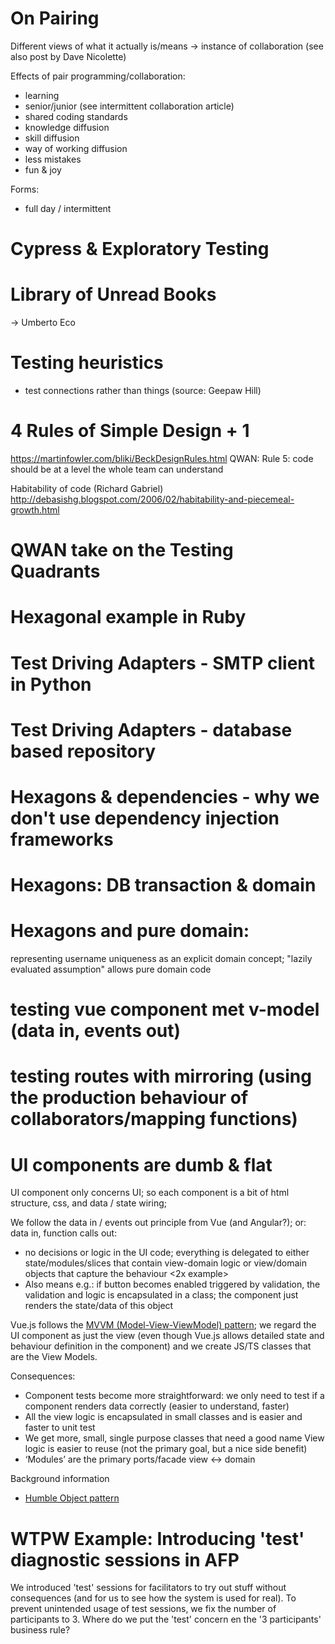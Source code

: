 # On Pairing

Different views of what it actually is/means
-> instance of collaboration (see also post by Dave Nicolette)

Effects of pair programming/collaboration:
- learning
- senior/junior (see intermittent collaboration article)
- shared coding standards
- knowledge diffusion
- skill diffusion
- way of working diffusion
- less mistakes
- fun & joy

Forms:
- full day / intermittent

# Cypress & Exploratory Testing

# Library of Unread Books

-> Umberto Eco

# Testing heuristics

- test connections rather than things (source: Geepaw Hill)

# 4 Rules of Simple Design + 1

https://martinfowler.com/bliki/BeckDesignRules.html
QWAN: Rule 5: code should be at a level the whole team can understand

Habitability of code (Richard Gabriel)
http://debasishg.blogspot.com/2006/02/habitability-and-piecemeal-growth.html 

# QWAN take on the Testing Quadrants


# Hexagonal example in Ruby

# Test Driving Adapters - SMTP client in Python

# Test Driving Adapters - database based repository

# Hexagons & dependencies - why we don't use dependency injection frameworks

# Hexagons: DB transaction & domain

# Hexagons and pure domain:

representing username uniqueness as an explicit domain concept; "lazily evaluated assumption" allows pure domain code

# testing vue component met v-model (data in, events out)

# testing routes with mirroring (using the production behaviour of collaborators/mapping functions)

# UI components are dumb & flat

UI component only concerns UI; so each component is a bit of html structure, css, and data / state wiring; 

We follow the data in / events out principle from Vue (and Angular?); or: data in, function calls out:
- no decisions or logic in the UI code; everything is delegated to either state/modules/slices that contain view-domain logic or view/domain objects that capture the behaviour
  <2x example>
- Also means e.g.: if button becomes enabled triggered by validation, the validation and logic is encapsulated in a class; the component just renders the state/data of this object

Vue.js follows the [MVVM (Model-View-ViewModel) pattern](https://docs.microsoft.com/en-us/xamarin/xamarin-forms/enterprise-application-patterns/mvvm); we regard the UI component as just the view (even though Vue.js allows detailed state and behaviour definition in the component) and we create JS/TS classes that are the View Models.

Consequences:
- Component tests become more straightforward: we only need to test if a component renders data correctly (easier to understand, faster)
- All the view logic is encapsulated in small classes and is easier and faster to unit test
- We get more, small, single purpose classes that need a good name
View logic is easier to reuse (not the primary goal, but a nice side benefit)
- ‘Modules’ are the primary ports/facade view <-> domain

Background information
- [Humble Object pattern](https://martinfowler.com/bliki/HumbleObject.html)

# WTPW Example: Introducing 'test' diagnostic sessions in AFP

We introduced 'test' sessions for facilitators to try out stuff without consequences (and for us to see how the system is used for real). To prevent unintended usage of test sessions, we fix the number of participants to 3. Where do we put the 'test' concern en the '3 participants' business rule?
